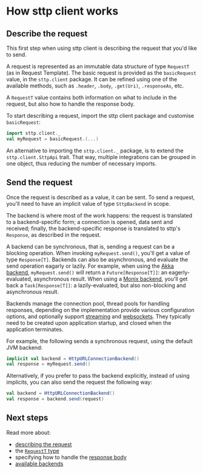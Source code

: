 # How sttp client works

## Describe the request

This first step when using sttp client is describing the request that you'd like to send. 

A request is represented as an immutable data structure of type `RequestT` (as in Request Template). The basic request is provided as the `basicRequest` value, in the `sttp.client` package. It can be refined using one of the available methods, such as `.header`, `.body`, `.get(Uri)`, `.responseAs`, etc.

A `RequestT` value contains both information on what to include in the request, but also how to handle the response body. 

To start describing a request, import the sttp client package and customise `basicRequest`:

```scala
import sttp.client._
val myRequest = basicRequest.(...)
```

An alternative to importing the `sttp.client._` package, is to extend the `sttp.client.SttpApi` trait. That way, multiple integrations can be grouped in one object, thus reducing the number of necessary imports.

## Send the request

Once the request is described as a value, it can be sent. To send a request, you'll need to have an implicit value of type `SttpBackend` in scope. 

The backend is where most of the work happens: the request is translated to a backend-specific form; a connection is opened, data sent and received; finally, the backend-specific response is translated to sttp's `Response`, as described in the request.

A backend can be synchronous, that is, sending a request can be a blocking operation. When invoking `myRequest.send()`, you'll get a value of type `Response[T]`. Backends can also be asynchronous, and evaluate the send operation eagarly or lazily. For example, when using the [Akka backend](backends/akka.html), `myRequest.send()` will return a `Future[Response[T]]`: an eagerly-evaluated, asynchronous result. When using a [Monix backend](backends/monix.html), you'll get back a `Task[Response[T]]`: a lazily-evaluated, but also non-blocking and asynchronous result. 

Backends manage the connection pool, thread pools for handling responses, depending on the implementation provide various configuration options, and optionally support [streaming](requests/streaming.html) and [websockets](websockets.html). They typically need to be created upon application startup, and closed when the application terminates. 

For example, the following sends a synchronous request, using the default JVM backend:

```scala
implicit val backend = HttpURLConnectionBackend()
val response = myRequest.send()
```

Alternatively, if you prefer to pass the backend explicitly, instead of using implicits, you can also send the request the following way:

```scala
val backend = HttpURLConnectionBackend()
val response = backend.send(request)     
```

## Next steps

Read more about:

* [describing the request](requests/basics.md)
* the [`RequestT` type](requests/type.html)
* specifying how to handle the [response body](responses/body.html)
* [available backends](backends/summary.html)
